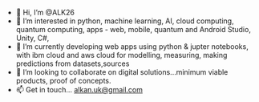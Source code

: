 - 👋 Hi, I’m @ALK26
- 👀 I’m interested in python, machine learning, AI, cloud computing, quantum computing, apps - web, mobile, quantum and Android Studio, Unity, C#, 
- 🌱 I’m currently developing web apps using python & jupter notebooks, with ibm cloud and aws cloud for modelling, measuring, making predictions from datasets,sources 
- 💞️ I’m looking to collaborate on digital solutions...minimum viable products, proof of concepts.
- 📫 Get in touch... alkan.uk@gmail.com

<!---
ALK26/ALK26 is a ✨ special ✨ repository because its `README.md` (this file) appears on your GitHub profile.
You can click the Preview link to take a look at your changes.
--->
